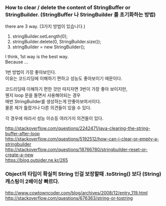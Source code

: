 

### How to clear / delete the content of StringBuffer or StringBuilder. (StringBuffer 나 StringBuilder 를 초기화하는 방법)

there are 3 way.
(3가지 방법이 있습니다.)

1. stringBuilder.setLength(0);
2. stringBuilder.delete(0, StringBuilder.size());
3. stringBuilder = new StringBuilder();

I think, 1st way is the best way.  
Because ...

1번 방법이 가장 좋아보인다.  
이유는 코드리딩에 이해하기 편하고 성능도 좋아보이기 때문이다.

코드리딩때 이해하기 편한 것만 따지자면 3번이 가장 좋아 보이지만,  
웬지 loop 문을 돌면서 사용해야되는 경우  
매번 StringBuilder를 생성하는게 안좋아보여서이다.  
물론 제가 틀렸거나 다른 의견들이 있을 수 있다.

각 경우에 따라서 성능 이슈등 여러가지 의견들이 있다.

http://stackoverflow.com/questions/2242471/java-clearing-the-string-buffer-after-loop  
http://stackoverflow.com/questions/5192512/how-can-i-clear-or-empty-a-stringbuilder  
http://stackoverflow.com/questions/18766780/stringbuilder-reset-or-create-a-new  
https://blog.outsider.ne.kr/265

### Object의 타입이 확실히 String 인걸 보장할때 .toString() 보다 (String) 캐스팅이 2배이상 빠르다.
http://www.cowtowncoder.com/blog/archives/2008/12/entry_119.html
http://stackoverflow.com/questions/676363/string-or-tostring
